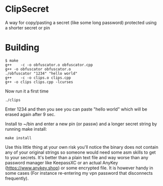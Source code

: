 # ClipSecret
A way for copy/pasting a secret (like some long password) protected using a shorter secret or pin

# Building

```
$ make
g++    -c -o obfuscator.o obfuscator.cpp
g++ -o obfuscator obfuscator.o
./obfuscator "1234" "hello world"
g++    -c -o clips.o clips.cpp
g++ -o clips clips.cpp -lcurses
```

Now run it a first time

```
./clips
```

Enter 1234 and then you see you can paste "hello world"
which will be erased again after 9 sec.

Install to ~/bin and enter a new pin (or passw) and a longer secret string by running make install:

```
make install
```

Use this little thing at your own risk you'll notice the binary does not contain any of your original strings so someone would need some asm skills
to get to your secrets. It's better than a plain text file and way worse 
than any password manager like KeepassXC or an actual AnyKey (https://www.anykey.shop) or some encrypted file. It is however handy in some cases
(For instance re-entering my vpn password that disconnects frequently).

